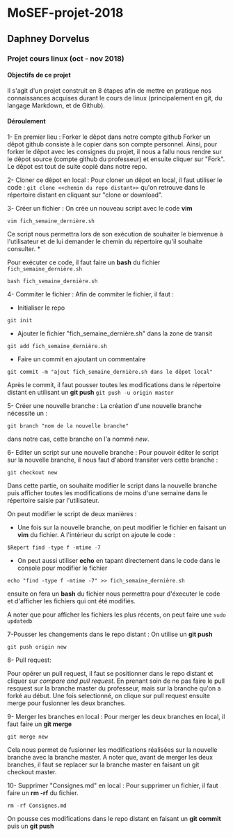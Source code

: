 # MoSEF-projet-2018
## Daphney Dorvelus
### Projet cours linux (oct - nov 2018)

#### Objectifs de ce projet 
Il s'agit d'un projet construit en 8 étapes afin de mettre en pratique nos connaissances acquises durant le cours de linux (principalement en git, du langage Markdown, et de Github).

#### Déroulement 

1- En premier lieu : Forker le dêpot dans notre compte github
Forker un dêpot github consiste à le copier dans son compte personnel. Ainsi, pour forker le dêpot avec les consignes du projet, il nous a fallu nous rendre sur le dêpot source (compte github du professeur) et ensuite cliquer sur "Fork". Le dêpot est tout de suite copié dans notre repo. 
 
2- Cloner ce dêpot en local : 
Pour cloner un dêpot en local, il faut utiliser le code :  `git clone <<chemin du repo distant>>`
qu'on retrouve dans le répertoire distant en cliquant sur "clone or download".

3- Créer un fichier :
On crée un nouveau script avec le code **vim**  

`vim fich_semaine_dernière.sh`

Ce script nous permettra lors de son exécution de souhaiter le bienvenue à l'utilisateur et de lui demander le chemin du répertoire qu'il souhaite consulter. 
              * 

Pour exécuter ce code, il faut faire un **bash** du fichier `fich_semaine_dernière.sh`
 
`bash fich_semaine_dernière.sh`

4- Commiter le fichier : 
Afin de commiter le fichier, il faut : 
* Initialiser le repo 

`git init`

* Ajouter le fichier "fich_semaine_dernière.sh" dans la zone de transit 

`git add fich_semaine_dernière.sh`

* Faire un commit en ajoutant un commentaire 

`git commit -m "ajout fich_semaine_dernière.sh dans le dêpot local" `
    
Après le commit, il faut pousser toutes les modifications dans le répertoire distant en utilisant un **git push**
`git push -u origin master`

5- Créer une nouvelle branche : 
La création d'une nouvelle branche nécessite un  :

`git branch "nom de la nouvelle branche"`
  
dans notre cas, cette branche on l'a nommé *new*. 

6- Editer un script sur une nouvelle branche :
Pour pouvoir éditer le script sur la nouvelle branche, il nous faut d'abord transiter vers cette branche :
 
`git checkout new`

Dans cette partie, on souhaite modifier le script dans la nouvelle branche puis afficher toutes les modifications de moins d'une semaine dans le répertoire saisie par l'utilisateur. 

On peut modifier le script de deux manières : 
* Une fois sur la nouvelle branche, on peut modifier le fichier en faisant un **vim** du fichier. A l'intérieur du script on ajoute le code :

`$Repert find -type f -mtime -7`
 
* On peut aussi utiliser **echo** en tapant directement dans le code dans le console pour modifier le fichier

`echo "find -type f -mtime -7" >> fich_semaine_dernière.sh`

ensuite on fera un **bash** du fichier nous permettra pour d'éxecuter le code et d'afficher les fichiers qui ont été modifiés.
 
A noter que pour afficher les fichiers les plus récents, on peut faire une `sudo updatedb`
 
7-Pousser les changements dans le repo distant :
On utilise un **git push**

`git push origin new`

8- Pull request:

Pour opérer un pull request, il faut se positionner dans le repo distant et cliquer sur *compare and pull request*. En prenant soin de ne pas faire le pull resquest sur la branche master du professeur, mais sur la branche qu'on a forké au début. Une fois selectionné, on clique sur pull request ensuite merge pour fusionner les deux branches. 

9- Merger les branches en local :
Pour merger les deux branches en local, il faut faire un **git merge**

`git merge new` 
  
Cela nous permet de fusionner les modifications réalisées sur la nouvelle branche avec la branche master. 
A noter que, avant de merger les deux branches, il faut se replacer sur la branche master en faisant un git checkout master. 

10- Supprimer "Consignes.md" en local : 
Pour supprimer un fichier, il faut faire un **rm -rf** du fichier.

`rm -rf Consignes.md`
  
On pousse ces modifications dans le repo distant en faisant un **git commit** puis un **git push**
